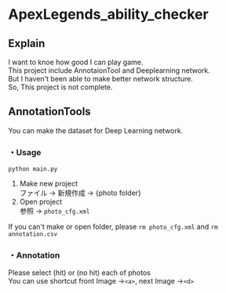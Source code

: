 # ApexLegends_ability_checker
## Explain
I want to knoe how good I can play game.<br>
This project include AnnotaionTool and Deeplearning network.<br>
But I haven't been able to make better network structure.<br>
So, This project is not complete.<br>

## AnnotationTools
You can make the dataset for Deep Learning network.<br>
### ・Usage
```python main.py```
1. Make new project<br>
  ファイル → 新規作成 → {photo folder}
2. Open project<br>
  参照 → ```photo_cfg.xml```<br>

If you can't make or open folder, please ```rm photo_cfg.xml``` and ```rm annotation.csv```

### ・Annotation
Please select (hit) or (no hit) each of photos <br>
You can use shortcut front Image →```<a>```, next Image →```<d>``` <br>


